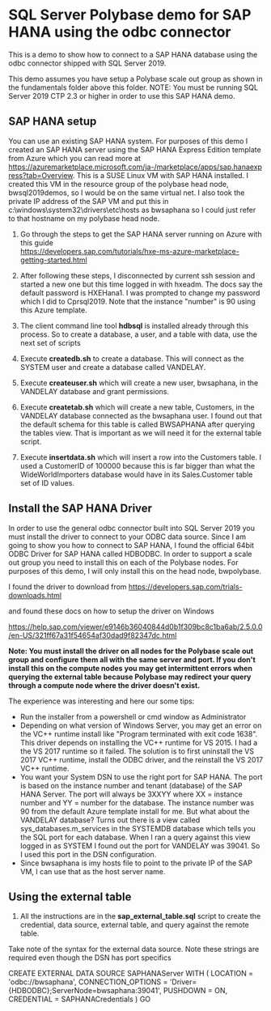 # SQL Server Polybase demo for SAP HANA using the odbc connector

This is a demo to show how to connect to a SAP HANA database using the odbc connector shipped with SQL Server 2019.

This demo assumes you have setup a Polybase scale out group as shown in the fundamentals folder above this folder. NOTE: You must be running SQL Server 2019 CTP 2.3 or higher in order to use this SAP HANA demo.

## SAP HANA setup

You can use an existing SAP HANA system. For purposes of this demo I created an SAP HANA server using the SAP HANA Express Edition template from Azure which you can read more at https://azuremarketplace.microsoft.com/ja-/marketplace/apps/sap.hanaexpress?tab=Overview. This is a SUSE Linux VM with SAP HANA installed. I created this VM in the resource group of the polybase head node, bwsql2019demos, so I would be on the same virtual net. I also took the private IP address of the SAP VM and put this in c:\windows\system32\drivers\etc\hosts as bwsaphana so I could just refer to that hostname on my polybase head node.

1. Go through the steps to get the SAP HANA server running on Azure with this guide  
https://developers.sap.com/tutorials/hxe-ms-azure-marketplace-getting-started.html 

2. After following these steps, I disconnected by current ssh session and started a new one but this time logged in with hxeadm. The docs say the default password is HXEHana1. I was prompted to change my password which I did to Cprsql2019. Note that the instance "number" is 90 using this Azure template.

3. The client command line tool **hdbsql** is installed already through this process. So to create a database, a user, and a table with data, use the next set of scripts

4. Execute **createdb.sh** to create a database. This will connect as the SYSTEM user and create a database called VANDELAY.

5. Execute **createuser.sh** which will create a new user, bwsaphana, in the VANDELAY database and grant permissions.

6. Execute **createtab.sh** which will create a new table, Customers, in the VANDELAY database connected as the bwsaphana user. I found out that the default schema for this table is called BWSAPHANA after querying the tables view. That is important as we will need it for the external table script.

7. Execute **insertdata.sh** which will insert a row into the Customers table. I used a CustomerID of 100000 because this is far bigger than what the WideWorldImporters database would have in its Sales.Customer table set of ID values.

## Install the SAP HANA Driver

In order to use the general odbc connector built into SQL Server 2019 you must install the driver to connect to your ODBC data source. Since I am going to show you how to connect to SAP HANA, I found the official 64bit ODBC Driver for SAP HANA called HDBODBC. In order to support a scale out group you need to install this on each of the Polybase nodes. For purposes of this demo, I will only install this on the head node, bwpolybase.

I found the driver to download from https://developers.sap.com/trials-downloads.html

and found these docs on how to setup the driver on Windows

https://help.sap.com/viewer/e9146b36040844d0b1f309bc8c1ba6ab/2.5.0.0/en-US/321ff67a31f54654af30dad9f82347dc.html

**Note: You must install the driver on all nodes for the Polybase scale out group and configure them all with the same server and port. If you don't install this on the compute nodes you may get intermittent errors when querying the external table because Polybase may redirect your query through a compute node where the driver doesn't exist.**

The experience was interesting and here our some tips:

- Run the installer from a powershell or cmd window as Administrator
- Depending on what version of Windows Server, you may get an error on the VC++ runtime install like "Program terminated with exit code 1638". This driver depends on installing the VC++ runtime for VS 2015. I had a the VS 2017 runtime so it failed. The solution is to first uninstall the VS 2017 VC++ runtime, install the ODBC driver, and the reinstall the VS 2017 VC++ runtime.
- You want your System DSN to use the right port for SAP HANA. The port is based on the instance number and tenant (database) of the SAP HANA Server. The port will always be 3XXYY where XX = instance number and YY = number for the database. The instance number was 90 from the default Azure template install for me. But what about the VANDELAY database? Turns out there is a view called sys_databases.m_services in the SYSTEMDB database which tells you the SQL port for each database. When I ran a query against this view logged in as SYSTEM I found out the port for VANDELAY was 39041. So I used this port in the DSN configuration. 
- Since bwsaphana is imy hosts file to point to the private IP of the SAP VM, I can use that as the host server name.

## Using the external table

1. All the instructions are in the **sap_external_table.sql** script to create the credential, data source, external table, and query against the remote table.

Take note of the syntax for the external data source. Note these strings are required even though the DSN has port specifics

CREATE EXTERNAL DATA SOURCE SAPHANAServer
WITH ( 
LOCATION = 'odbc://bwsaphana',
CONNECTION_OPTIONS = 'Driver={HDBODBC};ServerNode=bwsaphana:39041',
PUSHDOWN = ON,
CREDENTIAL = SAPHANACredentials
)
GO

